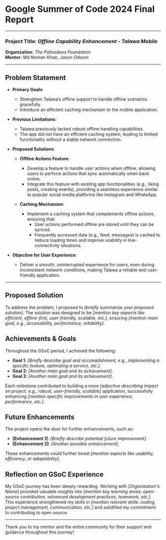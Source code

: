 # Google Summer of Code 2024 Final Report

---

### Project Title: *Offline Capability Enhancement - Talawa Mobile*

**Organization**: *The Palisadoes Foundation*  
**Mentor**: *Md Noman Khan, Jason Odoom*  

---

## Problem Statement

- **Primary Goals**:
  - Strengthen Talawa’s offline support to handle offline scenarios gracefully.
  - Introduce an efficient caching mechanism to the mobile application.

- **Previous Limitations**:
  - Talawa previously lacked robust offline handling capabilities.
  - The app did not have an efficient caching system, leading to limited functionality without a stable network connection.

- **Proposed Solutions**:
  - **Offline Actions Feature**:
    - Develop a feature to handle user actions when offline, allowing users to perform actions that sync automatically when back online.
    - Integrate this feature with existing app functionalities (e.g., liking posts, creating events), providing a seamless experience similar to popular social media platforms like Instagram and WhatsApp.
  
  - **Caching Mechanism**:
    - Implement a caching system that complements offline actions, ensuring that:
      - User actions performed offline are stored until they can be synced.
      - Frequently accessed data (e.g., feed, messages) is cached to reduce loading times and improve usability in low-connectivity situations.

- **Objective for User Experience**:
  - Deliver a smooth, uninterrupted experience for users, even during inconsistent network conditions, making Talawa a reliable and user-friendly application.

---

## Proposed Solution
To address the problem, I proposed to *[briefly summarize your proposed solution]*. The solution was designed to be *[mention key aspects like efficient, offline-first, user-friendly, scalable, etc.]*, ensuring *[mention main goal, e.g., accessibility, performance, reliability]*.

## Achievements & Goals
Throughout the GSoC period, I achieved the following:

- **Goal 1**: *[Briefly describe goal and accomplishment, e.g., implementing a specific feature, optimizing a service, etc.]*.
- **Goal 2**: *[Another main goal and its achievement]*.
- **Goal 3**: *[Another main goal and its achievement]*.

Each milestone contributed to building a more *[adjective describing impact on project, e.g., robust, user-friendly, scalable]* application, successfully enhancing *[mention specific improvements in user experience, performance, etc.]*.

## Future Enhancements
The project opens the door for further enhancements, such as:

- **[Enhancement 1]**: *[Briefly describe potential future improvement]*.
- **[Enhancement 2]**: *[Another possible enhancement]*.

These enhancements could further boost *[mention aspects like usability, efficiency, or adaptability]*.

## Reflection on GSoC Experience
My GSoC journey has been deeply rewarding. Working with *[Organization's Name]* provided valuable insights into *[mention key learning areas: open-source contribution, advanced development practices, teamwork, etc.]*. This experience strengthened my skills in *[mention relevant skills: coding, project management, communication, etc.]* and solidified my commitment to contributing to open source.

---

Thank you to my mentor and the entire community for their support and guidance throughout this journey!
